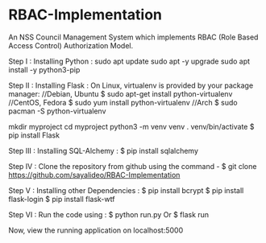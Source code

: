 # RBAC-Implementation
An NSS Council Management System which implements RBAC (Role Based Access Control) Authorization Model.

Step I : Installing Python : 
  sudo apt update
  sudo apt -y upgrade
  sudo apt install -y python3-pip

Step II : Installing Flask :
  On Linux, virtualenv is provided by your package manager:
  //Debian, Ubuntu
  $ sudo apt-get install python-virtualenv
  //CentOS, Fedora
  $ sudo yum install python-virtualenv
  //Arch
  $ sudo pacman -S python-virtualenv

  mkdir myproject
  cd myproject
  python3 -m venv venv
  . venv/bin/activate
  $ pip install Flask

Step III : Installing SQL-Alchemy : 
  $ pip install sqlalchemy

Step IV : Clone the repository from github using the command -
  $ git clone https://github.com/sayalideo/RBAC-Implementation

Step V : Installing other Dependencies : 
  $ pip install bcrypt
  $ pip install flask-login
  $ pip install flask-wtf

Step VI : Run the code using : 
  $ python run.py
  Or
  $ flask run

Now, view the running application on localhost:5000

